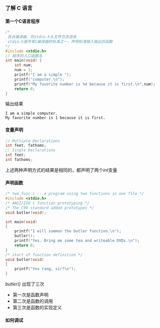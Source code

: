 ### 了解 C 语言

#### 第一个C语言程序

```C
/*
 告诉编译器，将stdio.h头文件包含进来 
 stdio.h是所有C编译器的标准之一，声明标准输入输出的函数
*/
#include <stdio.h> 
// 程序的入口函数名
int main(void) {
    int num; 
    num = 1;
    printf("I am a simple "); 
    printf("computer.\n");
    printf("My favorite number is %d because it is first.\n",num);
    return 0; 
}

```
输出结果
```
I am a simple computer.
My favorite number is 1 because it is first.

```

#### 变量声明

```C
// Multiple Declarations
int feet, fathoms;
// Single Declarations
int feet;
int fathoms;
```

上述两种声明方式的结果是相同的，都声明了两个*int*变量

#### 声明函数

```C
/* two_func.c -- a program using two functions in one file */ 
#include <stdio.h>
/* ANSI/ISO C function prototyping */ 
/* The C90 standard added prototypes */
void butler(void); 

int main(void)
{
    printf("I will summon the butler function.\n"); 
    butler();
    printf("Yes. Bring me some tea and writeable DVDs.\n");
    return 0; 
}
/* start of function definition */ 
void butler(void) 
{
    printf("You rang, sir?\n"); 
}

```

*butler()* 出现了三次
+ 第一次是函数声明
+ 第二次是函数的调用
+ 第三次是函数的实现定义

#### 如何调试
